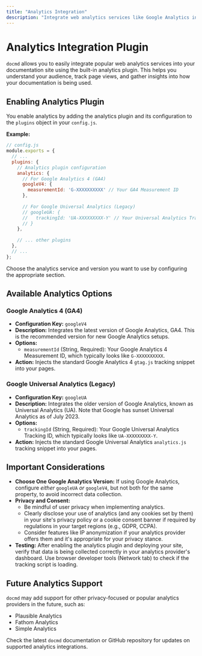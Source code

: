 ```yaml
---
title: "Analytics Integration"
description: "Integrate web analytics services like Google Analytics into your docmd site to track visitor traffic."
---
```


# Analytics Integration Plugin

`docmd` allows you to easily integrate popular web analytics services into your documentation site using the built-in analytics plugin. This helps you understand your audience, track page views, and gather insights into how your documentation is being used.

## Enabling Analytics Plugin

You enable analytics by adding the analytics plugin and its configuration to the `plugins` object in your `config.js`.

**Example:**

```javascript
// config.js
module.exports = {
  // ...
  plugins: {
    // Analytics plugin configuration
    analytics: {
      // For Google Analytics 4 (GA4)
      googleV4: {
        measurementId: 'G-XXXXXXXXXX' // Your GA4 Measurement ID
      },
      
      // For Google Universal Analytics (Legacy)
      // googleUA: {
      //   trackingId: 'UA-XXXXXXXXX-Y' // Your Universal Analytics Tracking ID
      // }
    },
    
    // ... other plugins
  },
  // ...
};
```

Choose the analytics service and version you want to use by configuring the appropriate section.

## Available Analytics Options

### Google Analytics 4 (GA4)

* **Configuration Key:** `googleV4`
* **Description:** Integrates the latest version of Google Analytics, GA4. This is the recommended version for new Google Analytics setups.
* **Options:**
  * `measurementId` (String, Required): Your Google Analytics 4 Measurement ID, which typically looks like `G-XXXXXXXXXX`.
* **Action:** Injects the standard Google Analytics 4 `gtag.js` tracking snippet into your pages.

### Google Universal Analytics (Legacy)

* **Configuration Key:** `googleUA`
* **Description:** Integrates the older version of Google Analytics, known as Universal Analytics (UA). Note that Google has sunset Universal Analytics as of July 2023.
* **Options:**
  * `trackingId` (String, Required): Your Google Universal Analytics Tracking ID, which typically looks like `UA-XXXXXXXXX-Y`.
* **Action:** Injects the standard Google Universal Analytics `analytics.js` tracking snippet into your pages.

## Important Considerations

* **Choose One Google Analytics Version:** If using Google Analytics, configure *either* `googleUA` *or* `googleV4`, but not both for the same property, to avoid incorrect data collection.
* **Privacy and Consent:**
  * Be mindful of user privacy when implementing analytics.
  * Clearly disclose your use of analytics (and any cookies set by them) in your site's privacy policy or a cookie consent banner if required by regulations in your target regions (e.g., GDPR, CCPA).
  * Consider features like IP anonymization if your analytics provider offers them and it's appropriate for your privacy stance.
* **Testing:** After enabling the analytics plugin and deploying your site, verify that data is being collected correctly in your analytics provider's dashboard. Use browser developer tools (Network tab) to check if the tracking script is loading.

## Future Analytics Support

`docmd` may add support for other privacy-focused or popular analytics providers in the future, such as:
* Plausible Analytics
* Fathom Analytics
* Simple Analytics

Check the latest `docmd` documentation or GitHub repository for updates on supported analytics integrations.